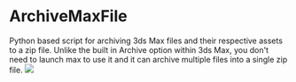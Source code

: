 # ArchiveMaxFile
Python based script for archiving 3ds Max files and their respective assets to a zip file. Unlike the built in Archive option within 3ds Max, you don't need to launch max to use it and it can archive multiple files into a single zip file. 
<img src="https://github.com/conceptfarm/MaxFileArchiver/blob/master/screencap.png">
